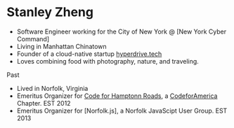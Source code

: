 # Stanley Zheng
- Software Engineer working for the City of New York @ [New York Cyber Command]
- Living in Manhattan Chinatown 
- Founder of a cloud-native startup [hyperdrive.tech](https://hyperdrive.tech)
- Loves combining food with photography, nature, and traveling.

Past
- Lived in Norfolk, Virginia
- Emeritus Organizer for [Code for Hamptonn Roads](http://code4hr.org/), a [CodeforAmerica](https://www.codeforamerica.org/) Chapter. EST 2012
- Emeritus Organizer for [Norfolk.js], a Norfolk JavaScipt User Group. EST 2013
